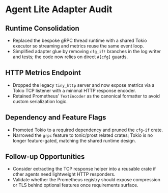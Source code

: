 # Agent Lite Adapter Audit

## Runtime Consolidation
- Replaced the bespoke gRPC thread runtime with a shared Tokio executor so streaming and metrics reuse the same event loop.
- Simplified adapter glue by removing `cfg_if!` branches in the log writer and tests; the code now relies on direct `#[cfg]` guards.

## HTTP Metrics Endpoint
- Dropped the legacy `tiny_http` server and now expose metrics via a Tokio TCP listener with a minimal HTTP response encoder.
- Retained Prometheus' `TextEncoder` as the canonical formatter to avoid custom serialization logic.

## Dependency and Feature Flags
- Promoted Tokio to a required dependency and pruned the `cfg-if` crate.
- Narrowed the `grpc` feature to tonic/prost related crates; Tokio is no longer feature-gated, matching the shared runtime design.

## Follow-up Opportunities
- Consider extracting the TCP response helper into a reusable crate if other agents need lightweight HTTP responders.
- Validate whether the Prometheus registry should expose compression or TLS behind optional features once requirements surface.
